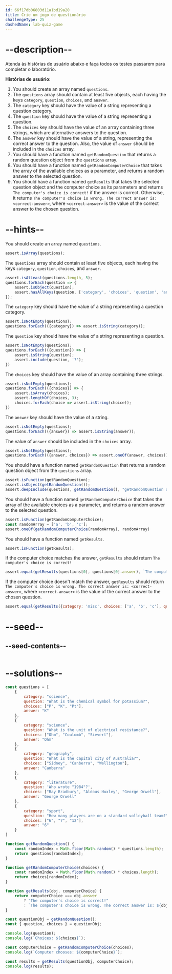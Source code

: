 ```yaml
---
id: 66f17db06803d11a1bd19a20
title: Crie um jogo de questionário
challengeType: 25
dashedName: lab-quiz-game
---
```


# --description--

Atenda às histórias de usuário abaixo e faça todos os testes passarem para completar o laboratório.

**Histórias de usuário:**

1. You should create an array named `questions`.
1. The `questions` array should contain at least five objects, each having the keys `category`, `question`, `choices`, and `answer`.
1. The `category` key should have the value of a string representing a question category.
1. The `question` key should have the value of a string representing a question.
1. The `choices` key should have the value of an array containing three strings, which are alternative answers to the question.
1. The `answer` key should have the value of a string, representing the correct answer to the question. Also, the value of `answer` should be included in the `choices` array.
1. You should have a function named `getRandomQuestion` that returns a random question object from the `questions` array.
1. You should have a function named `getRandomComputerChoice` that takes the array of the available choices as a parameter, and returns a random answer to the selected question.
1. You should have a function named `getResults` that takes the selected question object and the computer choice as its parameters and returns `The computer's choice is correct!` if the answer is correct. Otherwise, it returns `The computer's choice is wrong. The correct answer is: <correct-answer>`, where `<correct-answer>` is the value of the correct answer to the chosen question.

# --hints--

You should create an array named `questions`.

```js
assert.isArray(questions);
```

The `questions` array should contain at least five objects, each having the keys `category`, `question`, `choices`, and `answer`.

```js
assert.isAtLeast(questions.length, 5);
questions.forEach(question => {
    assert.isObject(question);
    assert.hasAllKeys(question, ['category', 'choices', 'question', 'answer']);
});

```

The `category` key should have the value of a string representing a question category.

```js
assert.isNotEmpty(questions);
questions.forEach(({category}) => assert.isString(category));
```

The `question` key should have the value of a string representing a question.

```js
assert.isNotEmpty(questions);
questions.forEach(({question}) => {
    assert.isString(question);
    assert.include(question, '?');
})
```

The `choices` key should have the value of an array containing three strings.

```js
assert.isNotEmpty(questions);
questions.forEach(({choices}) => {
    assert.isArray(choices);
    assert.lengthOf(choices, 3);
    choices.forEach(choice => assert.isString(choice));
})
```

The `answer` key should have the value of a string.

```js
assert.isNotEmpty(questions);
questions.forEach(({answer}) => assert.isString(answer));
```

The value of `answer` should be included in the `choices` array.

```js
assert.isNotEmpty(questions);
questions.forEach(({answer, choices}) => assert.oneOf(answer, choices));
```

You should have a function named `getRandomQuestion` that returns a random question object from the `questions` array.

```js
assert.isFunction(getRandomQuestion);
assert.isObject(getRandomQuestion());
assert.deepInclude(questions, getRandomQuestion(), "getRandomQuestion did not return one of the objects inside questions");
```

You should have a function named `getRandomComputerChoice` that takes the array of the available choices as a parameter, and returns a random answer to the selected question.

```js
assert.isFunction(getRandomComputerChoice);
const randomArray = ['a', 'b', 'c'];
assert.oneOf(getRandomComputerChoice(randomArray), randomArray)
```

You should have a function named `getResults`.

```js
assert.isFunction(getResults);
```

If the computer choice matches the answer, `getResults` should return `The computer's choice is correct!`

```js
assert.equal(getResults(questions[0], questions[0].answer), `The computer's choice is correct!`);
```

If the computer choice doesn't match the answer, `getResults` should return `The computer's choice is wrong. The correct answer is: <correct-answer>`, where `<correct-answer>` is the value of the correct answer to the chosen question.

```js
assert.equal(getResults({category: 'misc', choices: ['a', 'b', 'c'], question: "question?", answer: "b"}, "a"), `The computer's choice is wrong. The correct answer is: b`)
```

# --seed--

## --seed-contents--

```js

```

# --solutions--

```js
const questions = [
    {
        category: "science",
        question: "What is the chemical symbol for potassium?",
        choices: ["P", "K", "Pt"],
        answer: "K"
    },
    {
        category: "science",
        question: "What is the unit of electrical resistance?",
        choices: ["Ohm", "Coulomb", "Sievert"],
        answer: "Ohm"
    },
    {
        category: "geography",
        question: "What is the capital city of Australia?",
        choices: ["Sidney", "Canberra", "Wellington"],
        answer: "Canberra"
    },
    {
        category: "literature",
        question: 'Who wrote "1984"?',
        choices: ["Ray Bradbury", "Aldous Huxley", "George Orwell"],
        answer: "George Orwell"
    },
    {
        category: "sport",
        question: "How many players are on a standard volleyball team?",
        choices: ["6", "7", "12"],
        answer: "6"
    }
]

function getRandomQuestion() {
    const randomIndex = Math.floor(Math.random() * questions.length);
    return questions[randomIndex];
}

function getRandomComputerChoice(choices) {
    const randomIndex = Math.floor(Math.random() * choices.length);
    return choices[randomIndex];
}

function getResults(obj, computerChoice) {
    return computerChoice === obj.answer
        ? "The computer's choice is correct!"
        : `The computer's choice is wrong. The correct answer is: ${obj.answer}`;
}

const questionObj = getRandomQuestion();
const { question, choices } = questionObj;

console.log(question);
console.log(`Choices: ${choices}`);

const computerChoice = getRandomComputerChoice(choices);
console.log(`Computer chooses: ${computerChoice}`);

const results = getResults(questionObj, computerChoice);
console.log(results);

```
